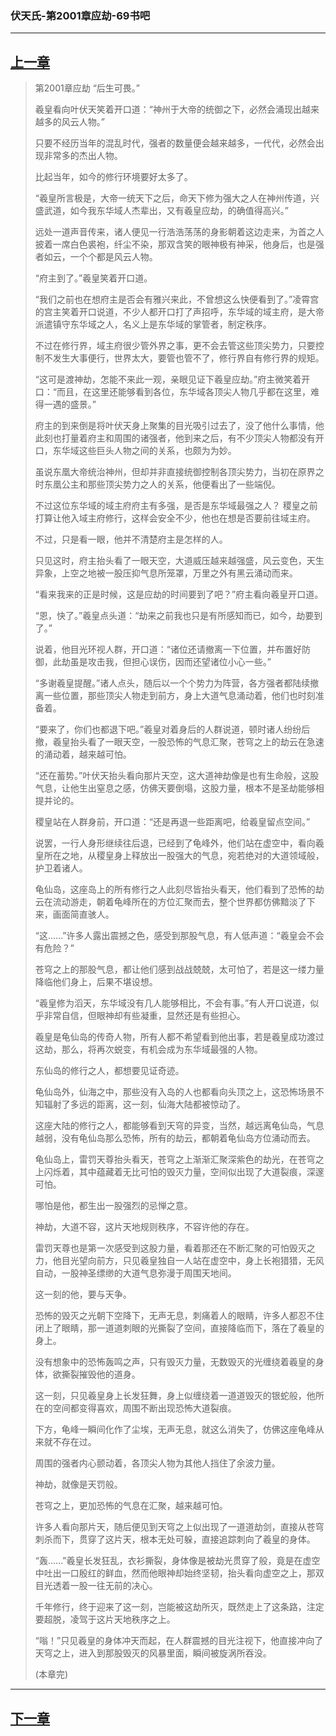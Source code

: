### 伏天氏-第2001章应劫-69书吧

--------
[上一章](./fff6d83fd55cb773bb4fc5b81b561e73.md)
--------


>
>
>
>第2001章应劫
>“后生可畏。”
>
>羲皇看向叶伏天笑着开口道：“神州于大帝的统御之下，必然会涌现出越来越多的风云人物。”
>
>只要不经历当年的混乱时代，强者的数量便会越来越多，一代代，必然会出现非常多的杰出人物。
>
>比起当年，如今的修行环境要好太多了。
>
>“羲皇所言极是，大帝一统天下之后，命天下修为强大之人在神州传道，兴盛武道，如今我东华域人杰辈出，又有羲皇应劫，的确值得高兴。”
>
>远处一道声音传来，诸人便见一行浩浩荡荡的身影朝着这边走来，为首之人披着一席白色裘袍，纤尘不染，那双含笑的眼神极有神采，他身后，也是强者如云，一个个都是风云人物。
>
>“府主到了。”羲皇笑着开口道。
>
>“我们之前也在想府主是否会有雅兴来此，不曾想这么快便看到了。”凌霄宫的宫主笑着开口说道，不少人都开口打了声招呼，东华域的域主府，是大帝派遣镇守东华域之人，名义上是东华域的掌管者，制定秩序。
>
>不过在修行界，域主府很少管外界之事，更不会去管这些顶尖势力，只要控制不发生大事便行，世界太大，要管也管不了，修行界自有修行界的规矩。
>
>“这可是渡神劫，怎能不来此一观，亲眼见证下羲皇应劫。”府主微笑着开口：“而且，在这里还能够看到各位，东华域各顶尖人物几乎都在这里，难得一遇的盛景。”
>
>府主的到来倒是将叶伏天身上聚集的目光吸引过去了，没了他什么事情，他此刻也打量着府主和周围的诸强者，他到来之后，有不少顶尖人物都没有开口，东华域这些巨头人物之间的关系，也颇为为妙。
>
>虽说东凰大帝统治神州，但却并非直接统御控制各顶尖势力，当初在原界之时东凰公主和那些顶尖势力之人的关系，他便看出了一些端倪。
>
>不过这位东华域的域主府府主有多强，是否是东华域最强之人？
>稷皇之前打算让他入域主府修行，这样会安全不少，他也在想是否要前往域主府。
>
>不过，只是看一眼，他并不清楚府主是怎样的人。
>
>只见这时，府主抬头看了一眼天空，大道威压越来越强盛，风云变色，天生异象，上空之地被一股压抑气息所笼罩，万里之外有黑云涌动而来。
>
>“看来我来的正是时候，这是应劫的时间要到了吧？”府主看向羲皇开口道。
>
>“恩，快了。”羲皇点头道：“劫来之前我也只是有所感知而已，如今，劫要到了。”
>
>说着，他目光环视人群，开口道：“诸位还请撤离一下位置，并布置好防御，此劫虽是攻击我，但担心误伤，因而还望诸位小心一些。”
>
>“多谢羲皇提醒。”诸人点头，随后以一个个势力为阵营，各方强者都陆续撤离一些位置，那些顶尖人物走到前方，身上大道气息涌动着，他们也时刻准备着。
>
>“要来了，你们也都退下吧。”羲皇对着身后的人群说道，顿时诸人纷纷后撤，羲皇抬头看了一眼天空，一股恐怖的气息汇聚，苍穹之上的劫云在急速的涌动着，越来越可怕。
>
>“还在蓄势。”叶伏天抬头看向那片天空，这大道神劫像是也有生命般，这股气息，让他生出窒息之感，仿佛天要倒塌，这股力量，根本不是圣劫能够相提并论的。
>
>稷皇站在人群身前，开口道：“还是再退一些距离吧，给羲皇留点空间。”
>
>说罢，一行人身形继续往后退，已经到了龟峰外，他们站在虚空中，看向羲皇所在之地，从稷皇身上释放出一股强大的气息，宛若绝对的大道领域般，护卫着诸人。
>
>龟仙岛，这座岛上的所有修行之人此刻尽皆抬头看天，他们看到了恐怖的劫云在流动游走，朝着龟峰所在的方位汇聚而去，整个世界都仿佛黯淡了下来，画面简直骇人。
>
>“这……”许多人露出震撼之色，感受到那股气息，有人低声道：“羲皇会不会有危险？”
>
>苍穹之上的那股气息，都让他们感到战战兢兢，太可怕了，若是这一缕力量降临他们身上，后果不堪设想。
>
>“羲皇修为滔天，东华域没有几人能够相比，不会有事。”有人开口说道，似乎非常自信，但眼神却有些凝重，显然还是有些担心。
>
>羲皇是龟仙岛的传奇人物，所有人都不希望看到他出事，若是羲皇成功渡过这劫，那么，将再次蜕变，有机会成为东华域最强的人物。
>
>东仙岛的修行之人，都想要见证奇迹。
>
>龟仙岛外，仙海之中，那些没有入岛的人也都看向头顶之上，这恐怖场景不知辐射了多远的距离，这一刻，仙海大陆都被惊动了。
>
>这座大陆的修行之人，都能够看到天穹的异变，当然，越远离龟仙岛，气息越弱，没有龟仙岛那么恐怖，所有的劫云，都朝着龟仙岛方位涌动而去。
>
>龟仙岛上，雷罚天尊抬头看天，苍穹之上渐渐汇聚深紫色的劫光，在苍穹之上闪烁着，其中蕴藏着无比可怕的毁灭力量，空间似出现了大道裂痕，深邃可怕。
>
>哪怕是他，都生出一股强烈的忌惮之意。
>
>神劫，大道不容，这片天地规则秩序，不容许他的存在。
>
>雷罚天尊也是第一次感受到这股力量，看着那还在不断汇聚的可怕毁灭之力，他目光望向前方，只见羲皇独自一人站在虚空中，身上长袍猎猎，无风自动，一股神圣缥缈的大道气息弥漫于周围天地间。
>
>这一刻的他，要与天争。
>
>恐怖的毁灭之光朝下空降下，无声无息，刺痛着人的眼睛，许多人都忍不住闭上了眼睛，那一道道刺眼的光撕裂了空间，直接降临而下，落在了羲皇的身上。
>
>没有想象中的恐怖轰鸣之声，只有毁灭力量，无数毁灭的光缠绕着羲皇的身体，欲撕裂摧毁他的道身。
>
>这一刻，只见羲皇身上长发狂舞，身上似缠绕着一道道毁灭的银蛇般，他所在的空间都变得喜欢，周围不断出现恐怖大道裂痕。
>
>下方，龟峰一瞬间化作了尘埃，无声无息，就这么消失了，仿佛这座龟峰从来就不存在过。
>
>周围的强者内心颤动着，各顶尖人物为其他人挡住了余波力量。
>
>神劫，就像是天罚般。
>
>苍穹之上，更加恐怖的气息在汇聚，越来越可怕。
>
>许多人看向那片天，随后便见到天穹之上似出现了一道道劫剑，直接从苍穹刺杀而下，贯穿了这片天，根本无处可躲，直接追踪刺向了羲皇的身体。
>
>“轰……”羲皇长发狂乱，衣衫撕裂，身体像是被劫光贯穿了般，竟是在虚空中吐出一口殷红的鲜血，然而他眼神却始终坚韧，抬头看向虚空之上，那双目光透着一股一往无前的决心。
>
>千年修行，终于迎来了这一刻，岂能被这劫所灭，既然走上了这条路，注定要超脱，凌驾于这片天地秩序之上。
>
>“嗡！”只见羲皇的身体冲天而起，在人群震撼的目光注视下，他直接冲向了天穹之上，进入到那股毁灭的风暴里面，瞬间被旋涡所吞没。
>
>(本章完)
>
>

--------
[下一章](./26d3a377f2e7eab300a78230b8b445ee.md)
--------

